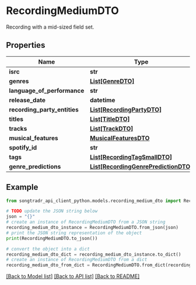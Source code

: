 # RecordingMediumDTO

Recording with a mid-sized field set.

## Properties

Name | Type | Description | Notes
------------ | ------------- | ------------- | -------------
**isrc** | **str** |  | 
**genres** | [**List[GenreDTO]**](GenreDTO.md) |  | [optional] 
**language_of_performance** | **str** |  | [optional] 
**release_date** | **datetime** |  | [optional] 
**recording_party_entities** | [**List[RecordingPartyDTO]**](RecordingPartyDTO.md) |  | [optional] 
**titles** | [**List[TitleDTO]**](TitleDTO.md) |  | [optional] 
**tracks** | [**List[TrackDTO]**](TrackDTO.md) |  | [optional] 
**musical_features** | [**MusicalFeaturesDTO**](MusicalFeaturesDTO.md) |  | [optional] 
**spotify_id** | **str** |  | [optional] 
**tags** | [**List[RecordingTagSmallDTO]**](RecordingTagSmallDTO.md) |  | [optional] 
**genre_predictions** | [**List[RecordingGenrePredictionDTO]**](RecordingGenrePredictionDTO.md) |  | [optional] 

## Example

```python
from songtradr_api_client_python.models.recording_medium_dto import RecordingMediumDTO

# TODO update the JSON string below
json = "{}"
# create an instance of RecordingMediumDTO from a JSON string
recording_medium_dto_instance = RecordingMediumDTO.from_json(json)
# print the JSON string representation of the object
print(RecordingMediumDTO.to_json())

# convert the object into a dict
recording_medium_dto_dict = recording_medium_dto_instance.to_dict()
# create an instance of RecordingMediumDTO from a dict
recording_medium_dto_from_dict = RecordingMediumDTO.from_dict(recording_medium_dto_dict)
```
[[Back to Model list]](../README.md#documentation-for-models) [[Back to API list]](../README.md#documentation-for-api-endpoints) [[Back to README]](../README.md)


